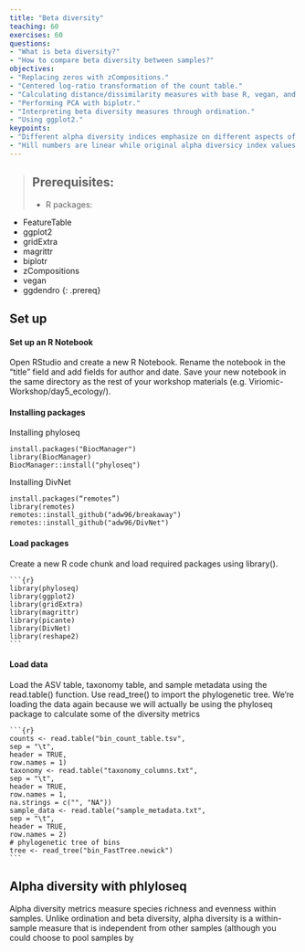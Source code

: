 ```yaml
---
title: "Beta diversity"
teaching: 60
exercises: 60
questions:
- "What is beta diversity?"
- "How to compare beta diversity between samples?"
objectives:
- "Replacing zeros with zCompositions."
- "Centered log-ratio transformation of the count table."
- "Calculating distance/dissimilarity measures with base R, vegan, and phyloseq."
- "Performing PCA with biplotr."
- "Interpreting beta diversity measures through ordination."
- "Using ggplot2."
keypoints:
- "Different alpha diversity indices emphasize on different aspects of alpha diversity. Make choices based on your questions."
- "Hill numbers are linear while original alpha diversicy index values are not."
---
```


>## Prerequisites: 
> - R packages:
  - FeatureTable
  - ggplot2
  - gridExtra
  - magrittr
  - biplotr
  - zCompositions
  - vegan
  - ggdendro
{: .prereq}

## Set up

#### Set up an R Notebook
Open RStudio and create a new R Notebook. Rename the notebook in the “title” field
and add fields for author and date. Save your new notebook in the same directory as
the rest of your workshop materials (e.g. Viriomic-Workshop/day5_ecology/).

#### Installing packages
Installing phyloseq
~~~
install.packages("BiocManager")
library(BiocManager)
BiocManager::install("phyloseq")
~~~

Installing DivNet
~~~
install.packages(“remotes”)
library(remotes)
remotes::install_github("adw96/breakaway")
remotes::install_github("adw96/DivNet")
~~~

#### Load packages
Create a new R code chunk and load required packages using library().
~~~
```{r}
library(phyloseq)
library(ggplot2)
library(gridExtra)
library(magrittr)
library(picante)
library(DivNet)
library(reshape2)
```
~~~
#### Load data
Load the ASV table, taxonomy table, and sample metadata using the read.table()
function. Use read_tree() to import the phylogenetic tree. We’re loading the data
again because we will actually be using the phyloseq package to calculate some of
the diversity metrics
~~~
```{r}
counts <- read.table("bin_count_table.tsv",
sep = "\t",
header = TRUE,
row.names = 1)
taxonomy <- read.table("taxonomy_columns.txt",
sep = "\t",
header = TRUE,
row.names = 1,
na.strings = c("", "NA"))
sample_data <- read.table("sample_metadata.txt",
sep = "\t",
header = TRUE,
row.names = 2)
# phylogenetic tree of bins
tree <- read_tree("bin_FastTree.newick")
```
~~~

## Alpha diversity with phlyloseq
Alpha diversity metrics measure species richness and evenness within samples.
Unlike ordination and beta diversity, alpha diversity is a within-sample measure that is
independent from other samples (although you could choose to pool samples by
